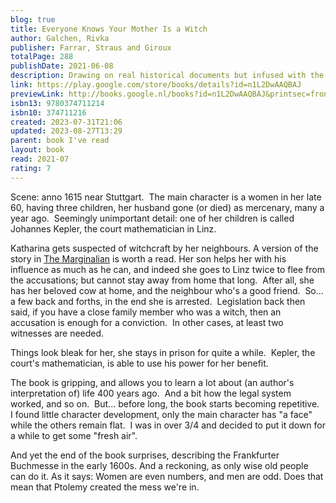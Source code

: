 ```yaml
---  
blog: true  
title: Everyone Knows Your Mother Is a Witch  
author: Galchen, Rivka  
publisher: Farrar, Straus and Giroux  
totalPage: 288  
publishDate: 2021-06-08  
description: Drawing on real historical documents but infused with the intensity of imagination, sly humor, and intellectual fire for which award-winning author Rivka Galchen’s writing is known, Everyone Knows Your Mother Is a Witch is a tale for our time—the story of how a community becomes implicated in collective aggression and hysterical fear. The year is 1619, in the German duchy of Württemberg. Plague is spreading. The Thirty Years War has begun, and fear and suspicion are in the air throughout the Holy Roman Empire. In the small town of Leonberg, Katherina Kepler is accused of being a witch. An illiterate widow, Katherina is known by her neighbors for her herbal remedies and the success of her children, including her eldest, Johannes, who is the Imperial Mathematician and renowned author of the laws of planetary motion. It’s enough to make anyone jealous, and Katherina has done herself no favors by being out and about and in everyone’s business. So when the deranged and insipid Ursula Reinbold (or as Katherina calls her, the Werewolf) accuses Katherina of offering her a bitter, witchy drink that has made her ill, Katherina is in trouble. Her scientist son must turn his attention from the music of the spheres to the job of defending his mother. Facing the threat of financial ruin, torture, and even execution, Katherina tells her side of the story to her friend and next-door neighbor Simon, a reclusive widower imperiled by his own secrets. Provocative and entertaining, Galchen’s bold new novel touchingly illuminates a society, and a family, undone by superstition, the state, and the mortal convulsions of history.  
link: https://play.google.com/store/books/details?id=n1L2DwAAQBAJ  
previewLink: http://books.google.nl/books?id=n1L2DwAAQBAJ&printsec=frontcover&dq=Rivka+Galchen,+Everybody+knows+your+mother+is+a+witch&hl=&as_pt=BOOKS&cd=1&source=gbs_api  
isbn13: 9780374711214  
isbn10: 374711216  
created: 2023-07-31T21:06  
updated: 2023-08-27T13:29  
parent: book I've read  
layout: book  
read: 2021-07  
rating: 7  
---  
```

  
Scene: anno 1615 near Stuttgart.  The main character is a women in her late 60, having three children, her husband gone (or died) as mercenary, many a year ago.  Seemingly unimportant detail: one of her children is called Johannes Kepler, the court mathematician in Linz.  
  
Katharina gets suspected of witchcraft by her neighbours. A version of the story in [The Marginalian](https://www.themarginalian.org/2019/12/26/katharina-kepler-witchcraft-dream/) is worth a read.  Her son helps her with his influence as much as he can, and indeed she goes to Linz twice to flee from the accusations; but cannot stay away from home that long.  After all, she has her beloved cow at home, and the neighbour who's a good friend.  So... a few back and forths, in the end she is arrested.  Legislation back then said, if you have a close family member who was a witch, then an accusation is enough for a conviction.  In other cases, at least two witnesses are needed.    
  
Things look bleak for her, she stays in prison for quite a while.  Kepler, the court's mathematician, is able to use his power for her benefit.     
  
The book is gripping, and allows you to learn a lot about (an author's interpretation of) life 400 years ago.  And a bit how the legal system worked, and so on.  But... before long, the book starts becoming repetitive.  I found little character development, only the main character has "a face" while the others remain flat.  I was in over 3/4 and decided to put it down for a while to get some "fresh air".  
  
And yet the end of the book surprises, describing the Frankfurter Buchmesse in the early 1600s. And a reckoning, as only wise old people can do it. As it says: Women are even numbers, and men are odd. Does that mean that Ptolemy created the mess we're in.
